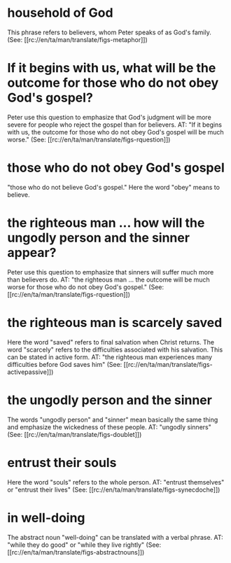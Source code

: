 # household of God

This phrase refers to believers, whom Peter speaks of as God's family. (See: [[rc://en/ta/man/translate/figs-metaphor]])

# If it begins with us, what will be the outcome for those who do not obey God's gospel?

Peter use this question to emphasize that God's judgment will be more severe for people who reject the gospel than for believers. AT: "If it begins with us, the outcome for those who do not obey God's gospel will be much worse." (See: [[rc://en/ta/man/translate/figs-rquestion]])

# those who do not obey God's gospel

"those who do not believe God's gospel." Here the word "obey" means to believe.

# the righteous man ... how will the ungodly person and the sinner appear?

Peter use this question to emphasize that sinners will suffer much more than believers do. AT: "the righteous man ... the outcome will be much worse for those who do not obey God's gospel." (See: [[rc://en/ta/man/translate/figs-rquestion]])

# the righteous man is scarcely saved

Here the word "saved" refers to final salvation when Christ returns. The word "scarcely" refers to the difficulties associated with his salvation. This can be stated in active form. AT: "the righteous man experiences many difficulties before God saves him" (See: [[rc://en/ta/man/translate/figs-activepassive]])

# the ungodly person and the sinner

The words "ungodly person" and "sinner" mean basically the same thing and emphasize the wickedness of these people. AT: "ungodly sinners" (See: [[rc://en/ta/man/translate/figs-doublet]])

# entrust their souls

Here the word "souls" refers to the whole person. AT: "entrust themselves" or "entrust their lives" (See: [[rc://en/ta/man/translate/figs-synecdoche]])

# in well-doing

The abstract noun "well-doing" can be translated with a verbal phrase. AT: "while they do good" or "while they live rightly" (See: [[rc://en/ta/man/translate/figs-abstractnouns]])